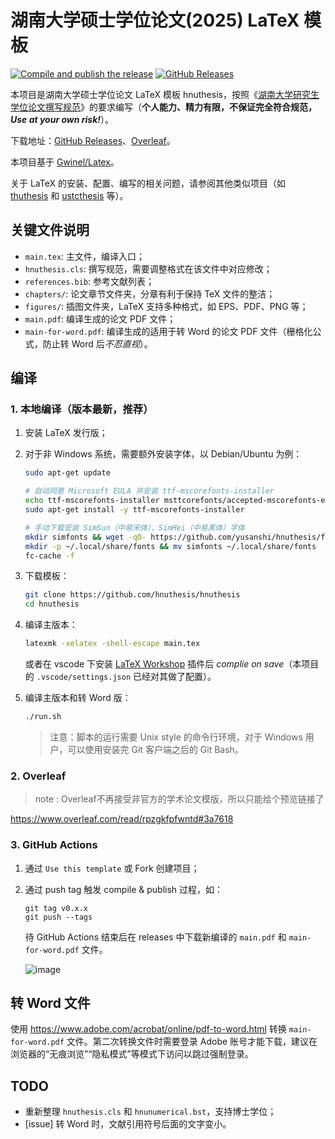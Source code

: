 # 湖南大学硕士学位论文(2025) LaTeX 模板

[![Compile and publish the release](https://github.com/yusanshi/hnuthesis/actions/workflows/main.yml/badge.svg)](https://github.com/yusanshi/hnuthesis/actions/workflows/main.yml) [![GitHub Releases](https://img.shields.io/github/v/release/yusanshi/hnuthesis)](https://github.com/yusanshi/hnuthesis/releases/latest)

本项目是湖南大学硕士学位论文 LaTeX 模板 hnuthesis，按照《[湖南大学研究生学位论文撰写规范](http://gra.hnu.edu.cn/info/1276/3444.htm)》的要求编写（**个人能力、精力有限，不保证完全符合规范，_Use at your own risk!_**）。

下载地址：[GitHub Releases](https://github.com/yusanshi/hnuthesis/releases)、[Overleaf](https://www.overleaf.com/latex/templates/hu-nan-da-xue-shuo-shi-xue-wei-lun-wen-latex-mo-ban-hnuthesis/dbjwjghhvmmd)。

本项目基于 [Gwinel/Latex](https://github.com/Gwinel/Latex/)。

关于 LaTeX 的安装、配置、编写的相关问题，请参阅其他类似项目（如 [thuthesis](https://github.com/tuna/thuthesis) 和 [ustcthesis](https://github.com/ustctug/ustcthesis) 等）。

## 关键文件说明

- `main.tex`: 主文件，编译入口；
- `hnuthesis.cls`: 撰写规范，需要调整格式在该文件中对应修改；
- `references.bib`: 参考文献列表；
- `chapters/`: 论文章节文件夹，分章有利于保持 TeX 文件的整洁；
- `figures/`: 插图文件夹，LaTeX 支持多种格式，如 EPS、PDF、PNG 等；
- `main.pdf`: 编译生成的论文 PDF 文件；
- `main-for-word.pdf`: 编译生成的适用于转 Word 的论文 PDF 文件（栅格化公式，防止转 Word 后*不忍直视*）。

## 编译

### 1. 本地编译（版本最新，推荐）

1. 安装 LaTeX 发行版；

2. 对于非 Windows 系统，需要额外安装字体，以 Debian/Ubuntu 为例：

   ```bash
   sudo apt-get update

   # 自动同意 Microsoft EULA 并安装 ttf-mscorefonts-installer
   echo ttf-mscorefonts-installer msttcorefonts/accepted-mscorefonts-eula select true | sudo debconf-set-selections
   sudo apt-get install -y ttf-mscorefonts-installer

   # 手动下载安装 SimSun（中易宋体）、SimHei（中易黑体）字体
   mkdir simfonts && wget -qO- https://github.com/yusanshi/hnuthesis/files/6371620/SimFonts.tar.gz | tar xz -C simfonts
   mkdir -p ~/.local/share/fonts && mv simfonts ~/.local/share/fonts
   fc-cache -f
   ```

3. 下载模板：

   ```bash
   git clone https://github.com/hnuthesis/hnuthesis
   cd hnuthesis
   ```

4. 编译主版本：

   ```bash
   latexmk -xelatex -shell-escape main.tex
   ```

   或者在 vscode 下安装 [LaTeX Workshop](https://marketplace.visualstudio.com/items?itemName=James-Yu.latex-workshop) 插件后 _complie on save_（本项目的 `.vscode/settings.json` 已经对其做了配置）。

5. 编译主版本和转 Word 版：

   ```bash
   ./run.sh
   ```

   > 注意：脚本的运行需要 Unix style 的命令行环境，对于 Windows 用户，可以使用安装完 Git 客户端之后的 Git Bash。

### 2. Overleaf

> note : Overleaf不再接受非官方的学术论文模版，所以只能给个预览链接了

<https://www.overleaf.com/read/rpzgkfpfwntd#3a7618>


### 3. GitHub Actions

1. 通过 `Use this template` 或 Fork 创建项目；

2. 通过 push tag 触发 compile & publish 过程，如：

   ```
   git tag v0.x.x
   git push --tags
   ```

   待 GitHub Actions 结束后在 releases 中下载新编译的 `main.pdf` 和 `main-for-word.pdf` 文件。

   ![image](https://user-images.githubusercontent.com/36265606/116044616-b6b30e00-a6a3-11eb-82ff-e8bba576da16.png)

## 转 Word 文件

使用 <https://www.adobe.com/acrobat/online/pdf-to-word.html> 转换 `main-for-word.pdf` 文件。第二次转换文件时需要登录 Adobe 账号才能下载，建议在浏览器的“无痕浏览”“隐私模式”等模式下访问以跳过强制登录。

## TODO

- 重新整理 `hnuthesis.cls` 和 `hnunumerical.bst`，支持博士学位；
- [issue] 转 Word 时，文献引用符号后面的文字变小。
